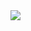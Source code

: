 <img src="https://raw.githubusercontent.com/haskellcamargo/pragmatic-functional-javascript/master/cover.jpg" />
